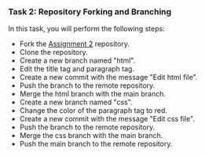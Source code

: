 ### Task 2: ****Repository Forking and Branching****

In this task, you will perform the following steps:

- Fork the [Assignment 2](https://github.com/arewacoders/assignmen2) repository.
- Clone the repository.
- Create a new branch named "html".
- Edit the title tag and paragraph tag.
- Create a new commit with the message "Edit html file".
- Push the branch to the remote repository.
- Merge the html branch with the main branch.
- Create a new branch named "css".
- Change the color of the paragraph tag to red.
- Create a new commit with the message "Edit css file".
- Push the branch to the remote repository.
- Merge the css branch with the main branch.
- Push the main branch to the remote repository.
